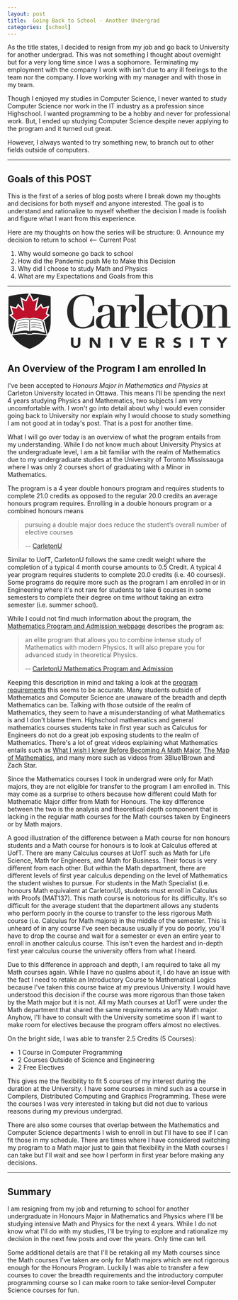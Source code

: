 ```yaml
---
layout: post
title:  Going Back to School - Another Undergrad
categories: [school]
---
```


As the title states, I decided to resign from my job and go back to
University for another undergrad. This was not something I thought 
about overnight but for a very long time since I was a sophomore. 
Terminating my employment with the company I work with isn't due to any ill 
feelings to the team nor the company. I love working with my manager 
and with those in my team. 

Though I enjoyed my studies in Computer Science, I never wanted to study 
Computer Science nor work in the IT industry as a profession since Highschool. 
I wanted programming to be a hobby and never for professional work. 
But, I ended up studying Computer Science despite never applying to the 
program and it turned out great.

However, I always wanted to try something new, to branch out to other fields 
outside of computers. 

---

## Goals of this POST
This is the first of a series of blog posts where I break down my thoughts and 
decisions for both myself and anyone interested. The goal is to 
understand and rationalize to myself whether the decision I made is foolish 
and figure what I want from this experience.

Here are my thoughts on how the series will be structure:
0. Announce my decision to return to school <-- Current Post
1. Why would someone go back to school
2. How did the Pandemic push Me to Make this Decision
3. Why did I choose to study Math and Physics
4. What are my Expectations and Goals from this

---

<svg class="c-culogo" viewBox="0 0 351 90" xmlns="http://www.w3.org/2000/svg"><g fill="none"><g fill="#fff"><path d="M65.348 61.022c.205-.54.399-1.086.578-1.637 1.45-4.3 2.17-8.873 2.13-13.667 0 0-.025-29.332-.124-39.652-.87-.25-1.744-.483-2.622-.7a49.886 49.886 0 0 0-2.665-.63C54.18 2.879 44.36 1.872 36.084 1.628l.02.04a51.55 51.55 0 0 0-2.588.02l.053-.107C24.15 1.536 12.716 3.118 3.563 5.55c-.835.193-1.475.368-1.864.516-.02 2.115-.038 5.034-.053 8.33-.07 14.385-.071 31.322-.071 31.322-.055 6.593 1.31 12.77 4.073 18.38.21.433.43.863.66 1.29.065.122.121.246.188.368l.003-.013c.316.575.646 1.148.998 1.714h-.001l.018.028a39.392 39.392 0 0 0 1.966 2.87c.37.481.745.951 1.124 1.41.28.342.568.672.856 1.004.09.103.177.21.266.311 5.318 6.026 11.725 10.45 18.803 13.59.269.132.532.264.803.395.02.01.244.086.567.195.638.263 1.433.496 2.149.72l.766.256c.855-.312 2.053-.617 2.933-.983l.57-.19c.546-.255 1.078-.51 1.604-.766a56.668 56.668 0 0 0 9.33-5.408l.155-.112c.246-.178.492-.355.737-.538 3.744-2.76 6.964-5.926 10.007-9.884 2.248-2.992 3.924-6.011 5.148-9.202z"></path><path d="M34.836 89.908l-1.647-.542c-.62-.193-1.263-.392-1.838-.626-.573-.193-.61-.208-.712-.259l-.799-.392c-7.582-3.363-14.09-8.069-19.291-13.963l-.274-.32c-.32-.37-.605-.697-.882-1.034-.391-.474-.777-.957-1.158-1.453-.37-.491-.729-.991-1.076-1.499l-.062.264-1.978-3.563c-.047-.085-.09-.173-.133-.26l-.062-.121c-.239-.446-.47-.896-.69-1.351C1.37 58.978-.056 52.553.002 45.703c0-.156.001-17.092.071-31.315.015-3.3.032-6.222.053-8.338l.01-1.081 1.008-.381c.45-.17 1.126-.36 2.065-.577C12.505 1.541 24.013 0 33.193 0l2.918.013-.018.035h.037c9.195.273 18.983 1.419 26.852 3.146 1.016.214 1.942.433 2.736.646a76.24 76.24 0 0 1 2.65.707l1.127.326.011 1.176c.098 10.21.123 39.373.124 39.665.04 4.928-.705 9.702-2.213 14.176a37.632 37.632 0 0 1-.598 1.694l-.06.157c-1.286 3.352-3.04 6.488-5.352 9.564-3.137 4.08-6.417 7.32-10.333 10.207-.21.157-.433.318-.655.479l-.265.19a58.471 58.471 0 0 1-9.574 5.55c-.505.246-1.045.503-1.598.761l-.164.066-.52.175c-.57.232-1.207.43-1.822.62-.4.124-.79.244-1.123.366zm-2.887-4.3c.087.032.247.085.45.153l.098.037c.456.19 1.049.373 1.62.55l.69.22c.236-.076.485-.153.738-.232.567-.176 1.154-.358 1.601-.543l.589-.201c.501-.235 1.001-.474 1.5-.716a55.414 55.414 0 0 0 9.1-5.272l.244-.176c.209-.15.416-.3.622-.455 3.683-2.714 6.763-5.757 9.704-9.583 2.123-2.826 3.738-5.71 4.926-8.805l1.5.482-1.47-.56c.213-.565.398-1.086.57-1.614 1.4-4.156 2.09-8.58 2.052-13.164 0-.294-.025-27.366-.114-38.461a103.2 103.2 0 0 0-1.44-.373 48.249 48.249 0 0 0-2.606-.615c-7.358-1.615-16.428-2.71-25.08-3.036h-1.164c-.31-.006-.62-.009-.93-.009l-.325.002c-.401.004-.825.014-1.259.027l-2.634.082.08-.161c-8.522.22-18.672 1.667-27.045 3.891-.274.063-.507.12-.705.171-.017 1.967-.03 4.432-.043 7.156-.069 14.217-.07 31.144-.07 31.314-.052 6.364 1.263 12.308 3.91 17.68.203.42.415.833.635 1.243.025.046.05.094.074.143l.11.197c.336.612.649 1.15.955 1.642l.056.093c.578.923 1.195 1.82 1.848 2.69.348.452.712.908 1.08 1.354.261.316.528.623.794.93l.296.347c4.898 5.549 11.042 9.987 18.26 13.19z"></path></g><g fill="#fff"><path d="M34.814 88.236l3.503-1.174c9.565-4.455 16.015-9.138 21.832-16.706 5.511-7.332 7.63-14.819 7.906-24.638 0-.001-.131-31.714-.189-39.442C64.475 4.329 44.075 1.577 34.81 1.66"></path><path d="M35.311 89.734l-.996-2.996 3.419-1.146c9.653-4.506 15.79-9.204 21.169-16.2 5.029-6.692 7.299-13.79 7.58-23.72-.002-.249-.122-29.232-.182-38.365-4.609-1.631-22.409-4.173-31.477-4.068L34.796.081c9.298-.084 30.055 2.645 33.852 4.823l.786.451.007.908c.056 7.453.189 39.312.189 39.454-.302 10.681-2.76 18.321-8.224 25.59-5.737 7.463-12.231 12.439-22.426 17.187l-.164.065z"></path></g><g fill="#fff"><path d="M34.81 1.66c-9.918.09-29.901 3.194-33.111 4.406-.123 15.086-.124 39.65-.124 39.65.238 9.377 2.4 17.317 7.905 24.64 5.822 7.578 12.76 12.34 21.852 16.708.083.04 3.482 1.172 3.482 1.172"></path><path d="M34.318 89.735c-3.49-1.164-3.551-1.192-3.66-1.244C20.4 83.563 13.696 78.429 8.234 71.32 2.877 64.193.264 56.074.002 45.756c0-.286.002-24.785.123-39.705l.009-1.084 1.01-.38C4.824 3.2 25.02.168 34.796.08l.028 3.158c-8.872.08-26.497 2.707-31.562 4.004-.112 14.98-.114 38.235-.114 38.474.247 9.718 2.588 17.036 7.587 23.687 5.188 6.753 11.34 11.455 21.208 16.203.369.13 2.22.748 3.366 1.13z"></path></g><path d="M56.808 45.993l-.837-.274-.182-.878-1.438-.563c-3.914-1.366-7.927-2.467-12.07-2.864-2.669-.256-5.37-.055-7.421 1.27-2.044-1.326-4.744-1.526-7.413-1.27-4.145.397-8.163 1.497-12.083 2.864l-1.439.563-.185.878-.839.274-4.687 19.653c2.643-.488 8.09-1.281 11.108-1.595 3.754-.421 6.952-.58 11.19-.437-.018.17-.068.313.038.483.491.472 1.48.427 2.271.498.822.032 1.187.045 1.996.051.807.006 1.176-.019 1.995-.051.79-.071 1.782-.026 2.275-.498.105-.17.057-.313.038-.483 4.24-.143 7.44.016 11.19.437 3.016.314 8.459 1.107 11.103 1.595zM34.294 60.786c-2.183-1.174-4.906-1.35-7.559-1.2-5.666.366-10.76 1.616-16.095 3.44l4.082-17.777c4.096-1.565 8.402-2.808 12.854-3.185 2.916-.18 5.425.19 6.869 1.23zm8.624-1.199c-2.65-.15-5.375.025-7.562 1.2l-.08-17.49c1.446-1.041 3.959-1.41 6.873-1.231 4.452.378 8.751 1.62 12.843 3.184L59 63.028c-5.326-1.826-10.415-3.076-16.081-3.44z" fill="#282828"></path><path d="M36.084 1.627l4.652 9.388.013.031c.019.04.08.167.247.458.155-.06.306-.12.456-.183.21-.118 7.793-4.449 7.793-4.449l-3.688 18.183 7.523-7.945 3.165 6.042c.104-.016.825-.138.825-.138l-.41.069 9.247-2.552-2.94 10.416s-.04.07-.056.089l.007.003-.038.12.028-.041s-.242.735-.352 1.063c-.044.135-.146.466-.174.55l4.735 2.452-9.837 8.752.107.51.81.267 4.932 21.046c3.349-6.04 4.984-12.794 4.925-20.042 0 0-.025-29.331-.123-39.652-9.418-2.717-21.777-4.14-31.847-4.437m-1.27 86.61c.871-.318 2.107-.63 2.992-1.006 8.633-3.601 16.324-9.04 22.343-16.875a40.259 40.259 0 0 0 1.983-2.898l-1.014-.187c-2.72-.502-8.156-1.284-10.988-1.58a75.53 75.53 0 0 0-1.099-.115c-.302-.03-.603-.06-.898-.087h-.012a68.004 68.004 0 0 0-7.842-.253l-.057.055c-.837.803-2.001.87-2.852.92l-.473.032-.481.02-1.613.035-2.047-.052-.494-.034c-.85-.05-2.015-.118-2.852-.923l-.054-.053a70.548 70.548 0 0 0-6.217.125l-.02.003c-.188.012-.374.024-.562.04l-.037.002-.55.044a1.82 1.82 0 0 0-.088.008c-.169.015-.337.028-.508.044l-.165.016-.446.042-.288.028-.338.036c-.212.022-.427.047-.646.069-2.825.295-8.263 1.078-10.979 1.579l-1.016.185c.618.995 1.28 1.962 1.984 2.899 6.02 7.833 13.71 13.273 22.342 16.875.885.376 2.122.687 2.992 1.005M1.699 6.066c-.1 10.32-.124 39.65-.124 39.65-.06 7.249 1.575 14.001 4.92 20.04l5.02-21.047.813-.265.094-.443-9.91-8.818 4.734-2.451-.196-.623-.266-.806a4238.67 4238.67 0 0 1-3.06-10.773l9.246 2.552-.4-.066c.08.014.717.119.817.137l3.165-6.044 7.52 7.943-3.688-18.179 7.796 4.448c.15.062.3.123.455.183a6.69 6.69 0 0 0 .244-.451l4.15-8.377.542-1.096C23.499 1.533 11.126 3.344 1.699 6.066z" fill="#222"></path><path d="M9.312 33.06c-.034.493-.494 1.052-.759 1.249l-2.538 1.314 8.228 7.32.551-.215.03-.01c4.736-1.652 8.698-2.588 12.467-2.948 3.1-.297 5.587.044 7.57 1.028 1.989-.984 4.477-1.325 7.577-1.028 3.768.36 7.725 1.297 12.454 2.948l.03.01.49.193 8.201-7.298-2.538-1.314c-.262-.197-.723-.756-.756-1.249-.01-.147-.027-.131-.041-.088l.007-.041c.048-.292 0-.231.264-1.019-.021.02.484-1.5.497-1.512l1.974-6.994-5.83 1.608c-.32.02-.614.132-.928.177-.548.078-.986.152-1.314-.21l-2.34-4.466-6.656 7.028-.528.526c-1.12.854-2.703-.066-2.01-2.496l2.998-14.78-4.084 2.331c-.55.23-1.024.42-1.78.657-.25.079-.5-.083-.668-.242-.29-.476-.78-1.293-.949-1.663l-4.115-8.31-4.12 8.31c-.166.371-.656 1.186-.947 1.663-.167.158-.418.32-.668.242a18.665 18.665 0 0 1-1.78-.657l-4.085-2.331 2.998 14.78c.691 2.43-.89 3.35-2.01 2.496l-.527-.526-6.655-7.028-2.34 4.466c-.33.362-.77.288-1.314.21-.314-.045-.608-.157-.927-.177L6.61 23.406 8.584 30.4c.013.013.52 1.533.496 1.512.263.788.216.727.263 1.019a.416.416 0 0 0 .006.033c-.012-.037-.029-.041-.037.096z" fill="#bf112b"></path><g fill="#282828"><path d="M32.05 47.638c-2.328-.991-5.03-.686-7.49-.259-2.906.506-4.256.873-7.456 1.948l.18-.8s4.03-1.575 9.473-2.214c0 0 3.128-.396 5.293.566v.759zm0 3.536c-2.328-.99-5.03-.686-7.49-.258-2.906.506-4.988.827-8.283 1.928l.18-.8s4.858-1.556 10.3-2.195c0 0 3.13-.396 5.294.566zm0 3.583c-2.328-.99-5.03-.686-7.49-.258-2.906.504-5.857 1.285-9.195 2.406l.18-.8s5.77-2.034 11.212-2.673c0 0 3.13-.397 5.294.565zm5.446-7.12c2.328-.99 5.03-.685 7.49-.258 2.905.506 4.255.873 7.455 1.948l-.18-.8s-4.03-1.575-9.472-2.214c0 0-3.129-.396-5.293.566zm0 3.537c2.328-.99 5.03-.686 7.49-.258 2.905.506 4.988.827 8.283 1.928l-.18-.8s-4.857-1.556-10.3-2.195c0 0-3.129-.396-5.293.566zm0 3.583c2.328-.99 5.03-.686 7.49-.258 2.905.504 5.858 1.285 9.193 2.406l-.178-.8s-5.77-2.034-11.213-2.673c0 0-3.129-.397-5.293.565v.76zM136.48 20.745h-2.176c-.28-10.626-4.571-15.537-14.513-15.537-14.296 0-16.256 12.357-16.256 24.427 0 10.188 1.162 24.498 15.021 24.498 10.087 0 15.4-6.912 15.674-17.2h2.178v14.309c-6.532 3.541-12.192 5.13-18.07 5.13-15.746 0-24.382-11.2-24.382-26.737 0-15.394 9.651-26.668 25.398-26.668 5.733 0 11.829 1.735 17.126 4.192v13.586zm16.47 13.875c2.975-.722 5.225-1.373 7.982-2.312v-3.035c0-4.987-.87-8.239-5.66-8.239-3.628 0-5.843 1.084-5.843 5.853 0 2.82-1.09 4.135-3.63 4.135-1.885 0-3.59-.882-3.59-3.051 0-6.937 7.04-8.744 12.845-8.744 11.102 0 13.28 4.553 13.28 10.551v18.356c0 5.493 1.669 5.566 5.732 5.566v1.807h-5.515c-4.064 0-6.894-.362-8.055-4.698-2.83 4.336-6.385 5.565-11.175 5.565-7.547 0-9.942-3.903-9.942-10.479 0-5.998 3.12-8.816 9.215-10.261zm.435 1.951c-4.353 1.3-5.732 2.89-5.732 9.25 0 4.41.798 8.311 4.717 8.311 6.313 0 8.562-7.949 8.562-12.863v-6.938z"></path><path d="M178.351 21.489h-6.263v-1.823h13.69v8.383h.147c1.528-4.229 4.66-9.258 10.195-9.258 4.297 0 6.627 2.77 6.627 6.998 0 2.917-1.165 4.885-3.787 4.885-1.966 0-3.64-1.46-3.64-3.719 0-1.02.363-2.769.363-3.716 0-1.02-.729-1.823-1.821-1.823-3.787 0-8.084 8.31-8.084 16.182v15.964h6.045v1.823h-19.632v-1.823h6.16V21.49z"></path><path d="M200.77 2.967h13.57v50.585h6.21v1.833h-19.78v-1.833h6.208V4.8h-6.209zM227.8 35.29v.587c0 10.248 1.374 18.228 10.7 18.228 6.577 0 9.903-4.099 11.782-9.37l1.59.586c-3.108 8.491-8.025 11.053-15.975 11.053-10.843 0-16.337-8.492-16.337-18.814 0-9.883 6.29-18.814 16.843-18.814 9.253 0 15.542 6.735 15.542 16.544H227.8zm15.47-2.268c0-5.271-.29-12.445-7.662-12.445-6.218 0-7.808 7.907-7.808 12.445zm8.762-13.397h4.987V9.89h7.373v9.735h8.023v1.83h-8.023v25.477c0 4.32.866 6.369 3.832 6.369 2.746 0 3.903-2.05 5.06-4.393l1.661.732-.65 1.317c-1.446 2.636-3.904 4.98-9.107 4.98-7.518 0-8.169-4.32-8.169-9.005V21.456h-4.987z"></path><path d="M290.77 18.791c12.843 0 16.812 11.406 16.812 18.792 0 7.384-3.968 18.79-16.812 18.79-12.843 0-16.814-11.406-16.814-18.79 0-7.386 3.97-18.792 16.814-18.792zm0 35.755c8.514 0 8.586-9.286 8.586-16.963 0-7.678-.072-16.963-8.586-16.963-8.515 0-8.587 9.285-8.587 16.963 0 7.677.072 16.963 8.587 16.963zM314.474 53.27V21.467h-6.261v-1.808H321.9v6.794h.146c2.257-4.915 6.626-7.662 12.596-7.662 7.137 0 10.704 2.964 10.704 10.191V53.27h5.752v1.807h-18.931v-1.807h5.752V29.345c0-3.975-.73-7.951-5.825-7.951-6.77 0-10.193 6.36-10.193 13.083V53.27h5.751v1.807h-19.44V53.27zM114.71 80.514c0 3.741-2.533 6.519-7.397 6.519-4.89 0-7.422-2.778-7.422-6.519V70.77h3.872v9.61c0 1.948 1.49 3.427 3.55 3.427 2.035 0 3.525-1.479 3.525-3.427v-9.61h3.872zm14.742-9.744h5.263l7.471 11.021h.05v-11.02h3.873v15.86h-5.065l-7.67-11.291h-.05v11.29h-3.872zm31.472 0h3.872v15.86h-3.872zm16.703 0h4.419l4.344 10.394h.049l4.419-10.394h4.146l-7.25 15.86h-3.102zm28.914 0h11.94v3.226h-8.067v2.957h7.62v3.226h-7.62v3.226h8.514v3.225h-12.388V70.77zm26.904 0h6.801c3.6 0 6.628 1.12 6.628 4.817 0 2.217-1.316 3.942-3.8 4.345l4.47 6.698H242.9l-3.675-6.34h-1.91v6.34h-3.872zm3.872 6.563h2.283c1.415 0 3.253-.044 3.253-1.77 0-1.588-1.59-1.835-3.004-1.835h-2.532zm33.186-2.687c-.621-.717-1.861-1.053-2.805-1.053-1.092 0-2.607.448-2.607 1.636 0 2.889 8.092 1.03 8.092 6.586 0 3.54-3.152 5.218-6.776 5.218-2.259 0-4.245-.604-5.908-1.993l2.755-2.733c.795.942 2.085 1.501 3.375 1.501 1.267 0 2.681-.537 2.681-1.658 0-2.91-8.24-1.344-8.24-6.63 0-3.383 3.25-5.151 6.701-5.151 1.986 0 3.897.47 5.386 1.657zm17.051-3.876h3.873v15.86h-3.873zm21.841 3.092h-5.015v-3.09h13.901v3.09h-5.014V86.63h-3.872zm26.086 6.004l-6.603-9.096h4.816l3.725 5.936 3.946-5.936h4.593l-6.604 9.096v6.764h-3.873v-6.764z"></path></g></g></svg>

## An Overview of the Program I am enrolled In

I've been accepted to *Honours Major in Mathematics and Physics* at 
Carleton University located in Ottawa. This means I'll be spending the next 
4 years studying Physics and Mathematics, two subjects I am very uncomfortable 
with. I won't go into detail about why I would even consider going back to 
University nor explain why I would choose to study something I am not good at 
in today's post. That is a post for another time.

What I will go over today is an overview of what the program entails from my 
understanding. While I do not know much about University Physics at the 
undergraduate level, I am a bit familiar with the realm of Mathematics due to 
my undergraduate studies at the University of Toronto Mississauga where I was 
only 2 courses short of graduating with a Minor in Mathematics. 

The program is a 4 year double honours program and requires students to 
complete 21.0 credits as opposed to the regular 20.0 credits an average 
honours program requires. Enrolling in a double honours program or a combined 
honours means 

> pursuing a double major does reduce the student’s overall number of elective courses
>
> -- [CarletonU](https://admissions.carleton.ca/programs-of-study/how-to-choose-a-major/enhance-your-major/)

Similar to UofT, CarletonU follows the same credit weight where the 
completion of a typical 4 month course amounts to 0.5 Credit. A typical 4 year 
program requires students to complete 20.0 credits (i.e. 40 courses)i. Some 
programs do require more such as the program I am enrolled in or in Engineering 
where it's not rare for students to take 6 courses in some semesters to complete 
their degree on time without taking an extra semester (i.e. summer school).

While I could not find much information about the program, the 
[Mathematics Program and Admission webpage](https://carleton.ca/math/undergrad-programs-admission/#degree) 
describes the program as:

> an elite program that allows you to combine intense study of Mathematics with modern Physics. It will also prepare you for advanced study in theoretical Physics.
>
> -- [CarletonU Mathematics Program and Admission](https://carleton.ca/math/undergrad-programs-admission/#degree)

Keeping this description in mind and taking a look at the 
[program requirements](https://calendar.carleton.ca/undergrad/undergradprograms/physics/#Mathematics_and_Physics__BSc_Double_Honours) 
this seems to be accurate. Many students outside of Mathematics and 
Computer Science are unaware of the breadth and depth Mathematics can be. 
Talking with those outside of the realm of Mathematics, they seem to have a 
misunderstanding of what Mathematics is and I don't blame them. Highschool 
mathematics and general mathematics courses students take in first year 
such as Calculus for Engineers do not do a great job exposing students to the 
realm of Mathematics. There's a lot of great videos explaining what 
Mathematics entails such as [What I wish I knew Before Becoming A Math Major](https://www.youtube.com/watch?v=wk28BSaLszo), 
[The Map of Mathematics](https://www.youtube.com/watch?v=OmJ-4B-mS-Y), and many more 
such as videos from 3Blue1Brown and Zach Star.

Since the Mathematics courses I took in undergrad were only for Math majors, 
they are not eligible for transfer to the program I am enrolled in. This may 
come as a surprise to others because how different could Math for Mathematic 
Major differ from Math for Honours. The key difference between the two is the 
analysis and theoretical depth component that is lacking in the regular math 
courses for the Math courses taken by Engineers or by Math majors. 

A good illustration of the difference between a Math course for non honours 
students and a Math course for honours is to look at Calculus offered at UofT. 
There are many Calculus courses at UofT such as Math for Life Science, Math 
for Engineers, and Math for Business. Their focus is very different from each 
other. But within the Math department, there are different levels of first year 
calculus depending on the level of Mathematics the student wishes to pursue. 
For students in the Math Specialist (i.e. honours Math equivalent at CarletonU), 
students must enroll in Calculus with Proofs (MAT137). This math course is 
notorious for its difficulty. It's so difficult for the average student 
that the department allows any students who perform poorly in the course to 
transfer to the less rigorous Math course (i.e. Calculus for Math majors) 
in the middle of the semester. This is unheard of in any course I've 
seen because usually if you do poorly, you'll have to drop the course and wait 
for a semester or even an entire year to enroll in another calculus course. 
This isn't even the hardest and in-depth first year
calculus course the university offers from what I heard.

Due to this difference in approach and depth, I am required to take all my 
Math courses again. While I have no qualms about it, I do have an issue with 
the fact I need to retake an Introductory Course to Mathematical Logics 
because I've taken this course twice at my previous University. I would have 
understood this decision if the course was more rigorous than those taken by 
the Math major but it is not. All my Math courses at UofT were under the Math 
department that shared the same requirements as any Math major. Anyhow, I'll 
have to consult with the University sometime soon if I want to make room 
for electives because the program offers almost no electives.

On the bright side, I was able to transfer 2.5 Credits (5 Courses):
* 1 Course in Computer Programming
* 2 Courses Outside of Science and Engineering
* 2 Free Electives

This gives me the flexibility to fit 5 courses of my interest during the
duration at the University. I have some courses in mind such as a course in 
Compilers, Distributed Computing and Graphics Programming. These were the 
courses I was very interested in taking but did not due to various reasons 
during my previous undergrad.

There are also some courses that overlap between the Mathematics and Computer 
Science departments I wish to enroll in but I'll have to see if I can fit 
those in my schedule. There are times where I have considered switching my 
program to a Math major just to gain that flexibility in the Math courses I 
can take but I'll wait and see how I perform in first year before making 
any decisions.

---

## Summary

I am resigning from my job and returning to school for another undergraduate 
in Honours Major in Mathematics and Physics where I'll be studying intensive 
Math and Physics for the next 4 years. While I do not know what I'll do 
with my studies, I'll be trying to explore and rationalize my decision in 
the next few posts and over the years. Only time can tell.

Some additional details are that I'll be retaking all my Math courses since 
the Math courses I've taken are only for Math majors which are not rigorous 
enough for the Honours Program. Luckily I was able to transfer a few 
courses to cover the breadth requirements and the introductory computer 
programming course so I can make room to take senior-level Computer 
Science courses for fun.



